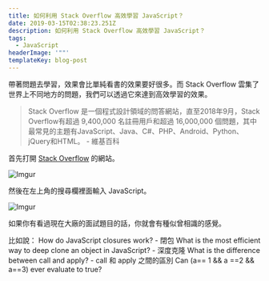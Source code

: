 ```yaml
---
title: 如何利用 Stack Overflow 高效學習 JavaScript？
date: 2019-03-15T02:38:23.251Z
description: 如何利用 Stack Overflow 高效學習 JavaScript？
tags:
  - JavaScript
headerImage: '""'
templateKey: blog-post
---
```

帶著問題去學習，效果會比單純看書的效果要好很多。而 Stack Overflow 雲集了世界上不同地方的問題，我們可以透過它來達到高效學習的效果。

> Stack Overflow 是一個程式設計領域的問答網站，直至2018年9月，Stack Overflow有超過 9,400,000 名註冊用戶和超過 16,000,000 個問題，其中最常見的主題有JavaScript、Java、C#、PHP、Android、Python、jQuery和HTML。 - 維基百科

首先打開 [Stack Overflow](https://stackoverflow.com/) 的網站。

![Imgur](https://i.imgur.com/HmQgFw0.png)

然後在左上角的搜尋欄裡面輸入 JavaScript。

![Imgur](https://i.imgur.com/UuOBZ96.png)

如果你有看過現在大廠的面試題目的話，你就會有種似曾相識的感覺。

比如說：
How do JavaScript closures work? - 閉包
What is the most efficient way to deep clone an object in JavaScript? - 深度克隆
What is the difference between call and apply? - call 和 apply 之間的區別
Can (a== 1 && a ==2 && a==3) ever evaluate to true?

